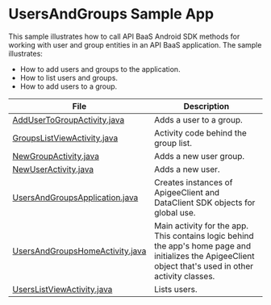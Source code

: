 # UsersAndGroups Sample App

This sample illustrates how to call API BaaS Android SDK methods for working with user and group entities in an API BaaS application. The sample illustrates:

- How to add users and groups to the application.
- How to list users and groups.
- How to add users to a group.

File | Description
---- | -----------
[AddUserToGroupActivity.java](src/com/apigee/sample/usersandgroups/AddUserToGroupActivity.java) | Adds a user to a group.
[GroupsListViewActivity.java](src/com/apigee/sample/usersandgroups/GroupsListViewActivity.java) | Activity code behind the group list.
[NewGroupActivity.java](src/com/apigee/sample/usersandgroups/NewGroupActivity.java) | Adds a new user group.
[NewUserActivity.java](src/com/apigee/sample/usersandgroups/NewUserActivity.java) | Adds a new user.
[UsersAndGroupsApplication.java](src/com/apigee/sample/usersandgroups/UsersAndGroupsApplication.java) | Creates instances of ApigeeClient and DataClient SDK objects for global use.
[UsersAndGroupsHomeActivity.java](src/com/apigee/sample/usersandgroups/UsersAndGroupsHomeActivity.java) | Main activity for the app. This contains logic behind the app's home page and  initializes the ApigeeClient object that's used in other activity classes.
[UsersListViewActivity.java](src/com/apigee/sample/usersandgroups/UsersListViewActivity.java) | Lists users.